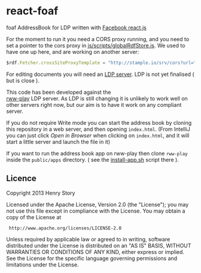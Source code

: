 react-foaf
==========

foaf AddressBook for LDP written with [Facebook react.js](http://facebook.github.io/react/)

For the moment to run it you need a CORS proxy running, and you need to set
a pointer to the cors proxy in [js/scripts/globalRdfStore.js](js/scripts/globalRdfStore.js). 
We used to have one up here, and are working on another server: 

```javascript
$rdf.Fetcher.crossSiteProxyTemplate = "http://stample.io/srv/cors?url=";
```

For editing documents you will need an [LDP server](https://dvcs.w3.org/hg/ldpwg/raw-file/default/ldp.html).
LDP is not yet finalised ( but is close ).

This code has been developed against the   
[rww-play](https://github.com/stample/rww-play) LDP server. As LDP is still changing
it is unlikely to work well on other servers right now, but our aim is to have it work 
on any compliant server.

If you do not require Write mode you can start the address book by cloning this repository in a web server, and then opening `index.html`.  (From IntelliJ you can just click _Open in Browser_ when clicking on `index.html`, and it
will start a little server and launch the file in it)

If you want to run the address book app on rww-play then clone `rww-play` inside the `public/apps` directory. ( see
the [install-app.sh](https://github.com/stample/rww-play/blob/master/install-app.sh) script there ).

Licence
-------

   Copyright 2013 Henry Story

   Licensed under the Apache License, Version 2.0 (the "License");
   you may not use this file except in compliance with the License.
   You may obtain a copy of the License at

     http://www.apache.org/licenses/LICENSE-2.0

   Unless required by applicable law or agreed to in writing, software
   distributed under the License is distributed on an "AS IS" BASIS,
   WITHOUT WARRANTIES OR CONDITIONS OF ANY KIND, either express or implied.
   See the License for the specific language governing permissions and
   limitations under the License.
